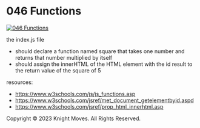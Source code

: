 # 046 Functions

[![046 Functions](https://img.youtube.com/vi/LREmjC04Moc/0.jpg)](https://www.youtube.com/watch?v=LREmjC04Moc)

the index.js file
- should declare a function named square that takes one number and returns that number multiplied by itself
- should assign the innerHTML of the HTML element with the id result to the return value of the square of 5

resources:
- https://www.w3schools.com/js/js_functions.asp
- https://www.w3schools.com/jsref/met_document_getelementbyid.aspd
- https://www.w3schools.com/jsref/prop_html_innerhtml.asp

Copyright &copy; 2023 Knight Moves. All Rights Reserved.
